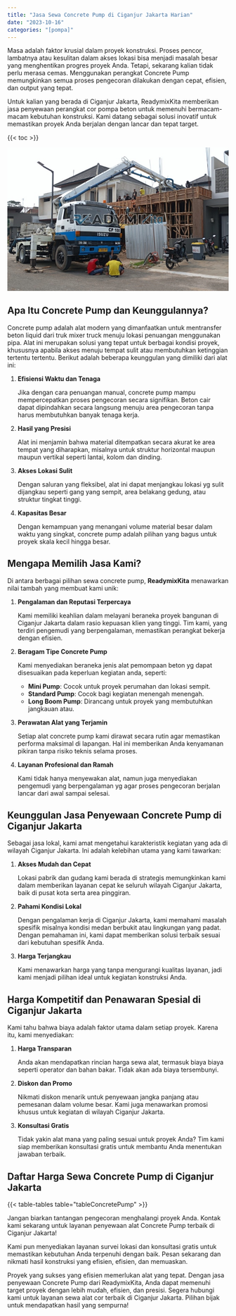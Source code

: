 ```yaml
---
title: "Jasa Sewa Concrete Pump di Ciganjur Jakarta Harian"
date: "2023-10-16"
categories: "[pompa]"
---
```


Masa adalah faktor krusial dalam proyek konstruksi. Proses pencor,  lambatnya atau kesulitan dalam akses lokasi bisa menjadi masalah besar yang menghentikan progres proyek Anda. Tetapi, sekarang kalian tidak perlu merasa cemas. Menggunakan perangkat Concrete Pump memungkinkan semua proses pengecoran dilakukan dengan cepat, efisien, dan output yang tepat.

Untuk kalian yang berada di Ciganjur Jakarta, ReadymixKita memberikan jasa penyewaan perangkat cor pompa beton untuk memenuhi bermacam-macam kebutuhan konstruksi. Kami datang sebagai solusi inovatif untuk memastikan proyek Anda berjalan dengan lancar dan tepat target.

{{< toc >}}

![Jasa Sewa Concrete Pump di Ciganjur Jakarta Harian](/images/pompa/sewa-pompa-02.jpg)

## Apa Itu Concrete Pump dan Keunggulannya?

Concrete pump adalah alat modern yang dimanfaatkan untuk mentransfer beton liquid dari truk mixer truck menuju lokasi penuangan menggunakan pipa. Alat ini merupakan solusi yang tepat untuk berbagai kondisi proyek, khususnya apabila akses menuju tempat sulit atau membutuhkan ketinggian tertentu tertentu. Berikut adalah beberapa keunggulan yang dimiliki dari alat ini:

1. **Efisiensi Waktu dan Tenaga**

   Jika dengan cara penuangan manual, concrete pump mampu mempercepatkan proses pengecoran secara signifikan. Beton cair dapat dipindahkan secara langsung menuju area pengecoran tanpa harus membutuhkan banyak tenaga kerja.

2. **Hasil yang Presisi**

   Alat ini menjamin bahwa material ditempatkan secara akurat ke area tempat yang diharapkan, misalnya untuk struktur horizontal maupun maupun vertikal seperti lantai, kolom dan dinding.

3. **Akses Lokasi Sulit**

   Dengan saluran yang fleksibel, alat ini dapat menjangkau lokasi yg sulit dijangkau seperti gang yang sempit, area belakang gedung, atau struktur tingkat tinggi.

4. **Kapasitas Besar**

   Dengan kemampuan yang menangani volume material besar dalam waktu yang singkat, concrete pump adalah pilihan yang bagus untuk proyek skala kecil hingga besar.

## Mengapa Memilih Jasa Kami?

Di antara berbagai pilihan sewa concrete pump, **ReadymixKita** menawarkan nilai tambah yang membuat kami unik:

1. **Pengalaman dan Reputasi Terpercaya**

   Kami memiliki keahlian dalam melayani beraneka proyek bangunan di Ciganjur Jakarta dalam rasio kepuasan klien yang tinggi. Tim kami, yang terdiri pengemudi yang berpengalaman, memastikan perangkat bekerja dengan efisien.

2. **Beragam Tipe Concrete Pump**

   Kami menyediakan beraneka jenis alat pemompaan beton yg dapat disesuaikan pada keperluan kegiatan anda, seperti:
   - **Mini Pump**: Cocok untuk proyek perumahan dan lokasi sempit.
   - **Standard Pump**: Cocok bagi kegiatan menengah menengah.
   - **Long Boom Pump**: Dirancang untuk proyek yang membutuhkan jangkauan atau.

3. **Perawatan Alat yang Terjamin**

   Setiap alat concrete pump kami dirawat secara rutin agar memastikan performa maksimal di lapangan. Hal ini memberikan Anda kenyamanan pikiran tanpa risiko teknis selama proses.

4. **Layanan Profesional dan Ramah**

   Kami tidak hanya menyewakan alat, namun juga menyediakan pengemudi yang berpengalaman yg agar proses pengecoran berjalan lancar dari awal sampai selesai.

## Keunggulan Jasa Penyewaan Concrete Pump di Ciganjur Jakarta

Sebagai jasa lokal, kami amat mengetahui karakteristik kegiatan yang ada di wilayah Ciganjur Jakarta. Ini adalah kelebihan utama yang kami tawarkan:

1. **Akses Mudah dan Cepat**

   Lokasi pabrik dan gudang kami berada di strategis memungkinkan kami dalam memberikan layanan cepat ke seluruh wilayah Ciganjur Jakarta, baik di pusat kota serta area pinggiran.

2. **Pahami Kondisi Lokal**

   Dengan pengalaman kerja di Ciganjur Jakarta, kami memahami masalah spesifik misalnya kondisi medan berbukit atau lingkungan yang padat. Dengan pemahaman ini, kami dapat memberikan solusi terbaik sesuai dari kebutuhan spesifik Anda.

3. **Harga Terjangkau**

   Kami menawarkan harga yang tanpa mengurangi kualitas layanan, jadi kami menjadi pilihan ideal untuk kegiatan konstruksi Anda.

## Harga Kompetitif dan Penawaran Spesial di Ciganjur Jakarta

Kami tahu bahwa biaya adalah faktor utama dalam setiap proyek. Karena itu, kami menyediakan:

1. **Harga Transparan**

   Anda akan mendapatkan rincian harga sewa alat, termasuk biaya biaya seperti operator dan bahan bakar. Tidak akan ada biaya tersembunyi.

2. **Diskon dan Promo**

   Nikmati diskon menarik untuk penyewaan jangka panjang atau pemesanan dalam volume besar. Kami juga menawarkan promosi khusus untuk kegiatan di wilayah Ciganjur Jakarta.

3. **Konsultasi Gratis**

   Tidak yakin alat mana yang paling sesuai untuk proyek Anda? Tim kami siap memberikan konsultasi gratis untuk membantu Anda menentukan jawaban terbaik.

## Daftar Harga Sewa Concrete Pump di Ciganjur Jakarta

{{< table-tables table="tableConcretePump" >}}

Jangan biarkan tantangan pengecoran menghalangi proyek Anda. Kontak kami sekarang untuk layanan penyewaan alat Concrete Pump terbaik di Ciganjur Jakarta!

Kami pun menyediakan layanan survei lokasi dan konsultasi gratis untuk memastikan kebutuhan Anda terpenuhi dengan baik. Pesan sekarang dan nikmati hasil konstruksi yang efisien, efisien, dan memuaskan.

Proyek yang sukses yang efisien memerlukan alat yang tepat. Dengan jasa penyewaan Concrete Pump dari ReadymixKita, Anda dapat memenuhi target proyek dengan lebih mudah, efisien, dan presisi. Segera hubungi kami untuk layanan sewa alat cor terbaik di Ciganjur Jakarta. Pilihan bijak untuk mendapatkan hasil yang sempurna!